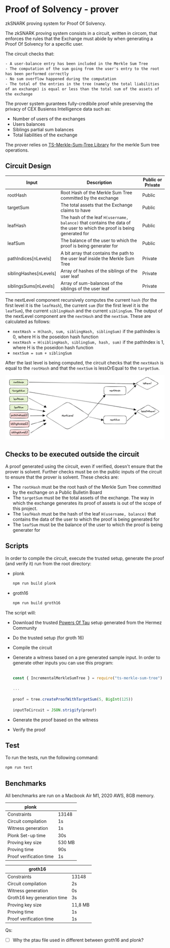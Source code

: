# Proof of Solvency - prover

zkSNARK proving system for Proof Of Solvency.

The zkSNARK proving system consists in a circuit, written in circom, that enforces the rules that the Exchange must abide by when generating a Proof Of Solvency for a specific user. 

The circuit checks that: 

	- A user-balance entry has been included in the Merkle Sum Tree
	- The computation of the sum going from the user's entry to the root has been performed correctly
	- No sum overflow happened during the computation
	- The total of the entries in the tree (namely the total liabilities of an exchange) is equal or less than the total sum of the assets of the exchange
	
The prover system gurantees fully-credibile proof while preserving the privacy of CEX Busienss Intelligence data such as:

- Number of users of the exchanges
- Users balances 
- Siblings partial sum balances 
- Total liabilities of the exchange

The prover relies on [TS-Merkle-Sum-Tree Library](https://github.com/pan-y-tomate/ts-merkle-sum-tree) for the merkle Sum tree operations.

## Circuit Design 

| Input                          | Description              | Public or Private
| -----------                    | -----------          |  ----------
| rootHash                      | Root Hash of the Merkle Sum Tree committed by the exchange              | Public
| targetSum             | The total assets that the Exchange claims to have   | Public
| leafHash     | The hash of the leaf `H(username, balance)` that contains the data of the user to which the proof is being generated for| Public
| leafSum    | The balance of the user to which the proof is being generater for                 | Public
| pathIndices[nLevels]               | A bit array that contains the path to the user leaf inside the Merkle Sum Tree              | Private
| siblingHashes[nLevels]                | Array of hashes of the siblings of the user leaf                | Private
| siblingsSums[nLevels] | Array of sum-balances of the siblings of the user leaf                 | Private

The nextLevel component recursively computes the current `hash` (for the first level it is the `leafHash`), the current `sum` (for the first level it is the `leafSum`), the current `siblingHash` and the current `siblingSum`. The output of the nextLevel component are the `nextHash` and the `nextSum`. These are calculated as follows:

- `nextHash = H(hash, sum, siblingHash, siblingSum)` if the pathIndex is 0, where H is the poseidon hash function
- `nextHash = H(siblingHash, siblingSum, hash, sum)` if the pathIndex is 1, where H is the poseidon hash function
- `nextSum = sum + siblingSum`

After the last level is being computed, the circuit checks that the `nextHash` is equal to the `rootHash` and that the `nextSum` is lessOrEqual to the `targetSum`.

![circuit illustration](./imgs/pos.png)

## Checks to be executed outside the circuit

A proof generated using the circuit, even if verified, doesn't ensure that the prover is solvent. Further checks must be on the public inputs of the circuit to ensure that the prover is solvent. These checks are:

- The `rootHash` must be the root hash of the Merkle Sum Tree committed by the exchange on a Public Bulletin Board
- The `targetSum` must be the total assets of the exchange. The way in which the exchange generates its proof of assets is out of the scope of this project.
- The `leafHash` must be the hash of the leaf `H(username, balance)` that contains the data of the user to which the proof is being generated for
- The `leafSum` must be the balance of the user to which the proof is being generater for

## Scripts

In order to compile the circuit, execute the trusted setup, generate the proof (and verify it) run from the root directory:

- plonk

	```bash
	npm run build plonk
	```

- groth16

	```bash
	npm run build groth16
	```

The script will:

- Download the trusted [Powers Of Tau](https://github.com/iden3/snarkjs#7-prepare-phase-2) setup generated from the Hermez Community 
- Do the trusted setup (for groth 16)
- Compile the circuit 
- Generate a witness based on a pre generated sample input. In order to generate other inputs you can use this program: 

	```javascript

	const { IncrementalMerkleSumTree } = require("ts-merkle-sum-tree")

	...

	proof = tree.createProofWithTargetSum(5, BigInt(125))

	inputToCircuit = JSON.strigify(proof)

	```

- Generate the proof based on the witness
- Verify the proof

## Test

To run the tests, run the following command:

```bash
npm run test
```

## Benchmarks

All benchmarks are run on a Macbook Air M1, 2020 AWS, 8GB memory.

|**plonk**  | |
|---|---|
|Constraints                          |13148 |
|Circuit compilation                  |1s    |
|Witness generation                   |1s     |
|Plonk Set-up time   				  |30s     |
|Proving key size                     |530 MB    |
|Proving time                         |90s      |
|Proof verification time              |1s      |

|**groth16**  | |
|---|---|
|Constraints                          |13148 |
|Circuit compilation                  |2s    |
|Witness generation                   |0s     |
|Groth16 key generation time   		|3s     |
|Proving key size                     |11,8 MB    |
|Proving time                         |1s      |
|Proof verification time              |1s      |

Qs:

- [ ] Why the ptau file used in different between groth16 and plonk? 